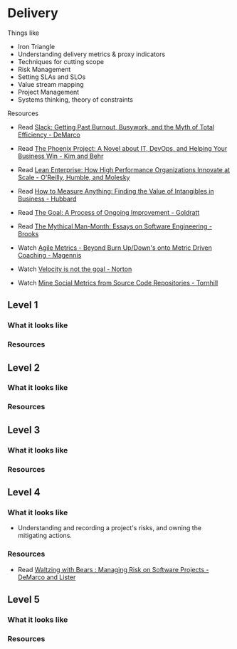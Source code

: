 # Delivery

Things like
- Iron Triangle
- Understanding delivery metrics & proxy indicators
- Techniques for cutting scope
- Risk Management
- Setting SLAs and SLOs
- Value stream mapping
- Project Management
- Systems thinking, theory of constraints

Resources
- Read [Slack: Getting Past Burnout, Busywork, and the Myth of Total Efficiency - DeMarco](https://www.amazon.com/Slack-Getting-Burnout-Busywork-Efficiency/dp/0767907698)
- Read [The Phoenix Project: A Novel about IT, DevOps, and Helping Your Business Win - Kim and Behr](https://www.amazon.com/Phoenix-Project-DevOps-Helping-Business/dp/1942788290)
- Read [Lean Enterprise: How High Performance Organizations Innovate at Scale - O'Reilly, Humble, and Molesky](https://www.amazon.com/Lean-Enterprise-Performance-Organizations-Innovate/dp/1449368425)
- Read [How to Measure Anything: Finding the Value of Intangibles in Business - Hubbard](https://www.amazon.com/How-Measure-Anything-Intangibles-Business/dp/1118539273)
- Read [The Goal: A Process of Ongoing Improvement - Goldratt](https://www.amazon.com/Goal-Process-Ongoing-Improvement/dp/0884271951)
- Read [The Mythical Man-Month: Essays on Software Engineering -  Brooks](https://www.amazon.com/Mythical-Man-Month-Essays-Software-Engineering/dp/0201006502)

- Watch [Agile Metrics - Beyond Burn Up/Down's onto Metric Driven Coaching - Magennis](https://vimeo.com/144824390)
- Watch [Velocity is not the goal - Norton](https://vimeo.com/97505655)
- Watch [Mine Social Metrics from Source Code Repositories - Tornhill](https://vimeo.com/144670188) 

## Level 1

### What it looks like

### Resources

## Level 2

### What it looks like

### Resources

## Level 3

### What it looks like

### Resources

## Level 4

### What it looks like
- Understanding and recording a project's risks, and owning the mitigating actions.

### Resources
- Read [Waltzing with Bears : Managing Risk on Software Projects - DeMarco and Lister](https://www.amazon.com/Waltzing-Bears-Managing-Software-Projects/dp/0932633609) 

## Level 5

### What it looks like

### Resources